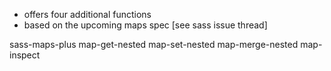 - offers four additional functions
- based on the upcoming maps spec [see sass issue thread]

sass-maps-plus
    map-get-nested
    map-set-nested
    map-merge-nested
    map-inspect
